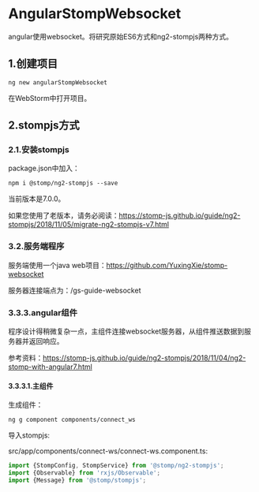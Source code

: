 # AngularStompWebsocket

angular使用websocket。将研究原始ES6方式和ng2-stompjs两种方式。

## 1.创建项目

```text
ng new angularStompWebsocket
```
在WebStorm中打开项目。

## 2.stompjs方式

### 2.1.安装stompjs
package.json中加入：
```text
npm i @stomp/ng2-stompjs --save
```
当前版本是7.0.0。

如果您使用了老版本，请务必阅读：https://stomp-js.github.io/guide/ng2-stompjs/2018/11/05/migrate-ng2-stompjs-v7.html

### 3.2.服务端程序

服务端使用一个java web项目：https://github.com/YuxingXie/stomp-websocket

服务器连接端点为：/gs-guide-websocket

### 3.3.3.angular组件

程序设计得稍微复杂一点，主组件连接websocket服务器，从组件推送数据到服务器并返回响应。

参考资料：https://stomp-js.github.io/guide/ng2-stompjs/2018/11/04/ng2-stomp-with-angular7.html

#### 3.3.3.1.主组件

生成组件：
```text
ng g component components/connect_ws
```

导入stompjs:

src/app/components/connect-ws/connect-ws.component.ts:
```typescript
import {StompConfig, StompService} from '@stomp/ng2-stompjs';
import {Observable} from 'rxjs/Observable';
import {Message} from '@stomp/stompjs';
```
